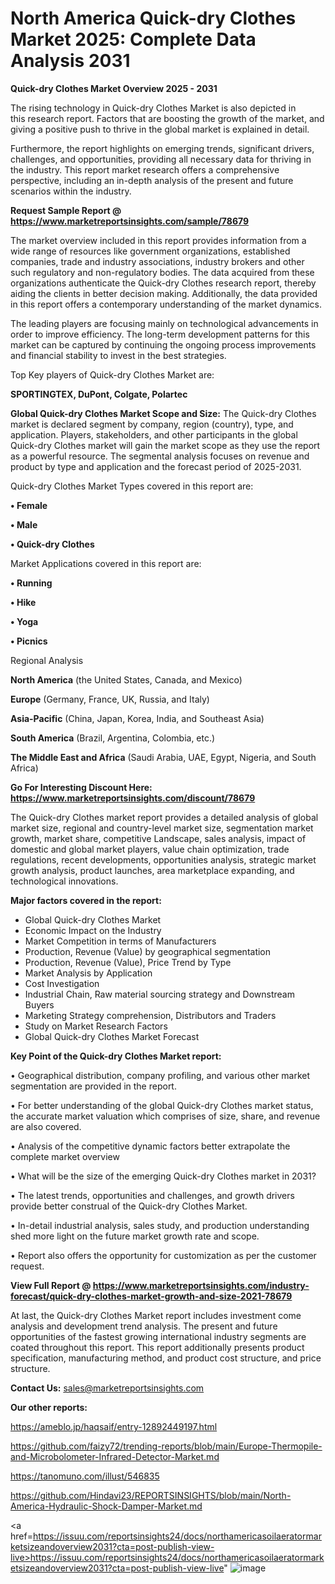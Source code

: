 # North America Quick-dry Clothes Market 2025: Complete Data Analysis 2031

<Strong> Quick-dry Clothes Market Overview 2025 - 2031</strong>

The rising technology in Quick-dry Clothes Market is also depicted in this research report. Factors that are boosting the growth of the market, and giving a positive push to thrive in the global market is explained in detail.

Furthermore, the report highlights on emerging trends, significant drivers, challenges, and opportunities, providing all necessary data for thriving in the industry. This report market research offers a comprehensive perspective, including an in-depth analysis of the present and future scenarios within the industry.

<strong>Request Sample Report @ <a href=https://www.marketreportsinsights.com/sample/78679>https://www.marketreportsinsights.com/sample/78679</a></strong>

The market overview included in this report provides information from a wide range of resources like government organizations, established companies, trade and industry associations, industry brokers and other such regulatory and non-regulatory bodies. The data acquired from these organizations authenticate the Quick-dry Clothes research report, thereby aiding the clients in better decision making. Additionally, the data provided in this report offers a contemporary understanding of the market dynamics.

The leading players are focusing mainly on technological advancements in order to improve efficiency. The long-term development patterns for this market can be captured by continuing the ongoing process improvements and financial stability to invest in the best strategies.

Top Key players of Quick-dry Clothes Market are:

<strong>SPORTINGTEX, DuPont, Colgate, Polartec</strong>

<strong><b>Global Quick-dry Clothes Market Scope and Size:</b></strong>
The Quick-dry Clothes market is declared segment by company, region (country), type, and application. Players, stakeholders, and other participants in the global Quick-dry Clothes market will gain the market scope as they use the report as a powerful resource. The segmental analysis focuses on revenue and product by type and application and the forecast period of 2025-2031.

Quick-dry Clothes Market Types covered in this report are:

<strong>• Female

• Male

• Quick-dry Clothes</strong>

Market Applications covered in this report are:

<strong>• Running

• Hike

• Yoga

• Picnics</strong> 

Regional Analysis

<strong>North America</strong> (the United States, Canada, and Mexico)

<strong>Europe</strong> (Germany, France, UK, Russia, and Italy)

<strong>Asia-Pacific</strong> (China, Japan, Korea, India, and Southeast Asia)

<strong>South America</strong> (Brazil, Argentina, Colombia, etc.)

<strong>The Middle East and Africa</strong> (Saudi Arabia, UAE, Egypt, Nigeria, and South Africa)

<strong>Go For Interesting Discount Here: <a href=https://www.marketreportsinsights.com/discount/78679>https://www.marketreportsinsights.com/discount/78679</a></strong>

The Quick-dry Clothes market report provides a detailed analysis of global market size, regional and country-level market size, segmentation market growth, market share, competitive Landscape, sales analysis, impact of domestic and global market players, value chain optimization, trade regulations, recent developments, opportunities analysis, strategic market growth analysis, product launches, area marketplace expanding, and technological innovations.

<strong><b>Major factors covered in the report:</b></strong>
<ul>
  <li>Global Quick-dry Clothes Market </li>
  <li>Economic Impact on the Industry</li>
  <li>Market Competition in terms of Manufacturers</li>
  <li>Production, Revenue (Value) by geographical segmentation</li>
  <li>Production, Revenue (Value), Price Trend by Type</li>
  <li>Market Analysis by Application</li>
  <li>Cost Investigation</li>
  <li>Industrial Chain, Raw material sourcing strategy and Downstream Buyers</li>
  <li>Marketing Strategy comprehension, Distributors and Traders</li>
  <li>Study on Market Research Factors</li>
  <li>Global Quick-dry Clothes Market Forecast</li>
</ul>

<strong><b>Key Point of the Quick-dry Clothes Market report:</b></strong>

• Geographical distribution, company profiling, and various other market segmentation are provided in the report.

• For better understanding of the global Quick-dry Clothes market status, the accurate market valuation which comprises of size, share, and revenue are also covered.

• Analysis of the competitive dynamic factors better extrapolate the complete market overview

• What will be the size of the emerging Quick-dry Clothes market in 2031?

• The latest trends, opportunities and challenges, and growth drivers provide better construal of the Quick-dry Clothes Market.

• In-detail industrial analysis, sales study, and production understanding shed more light on the future market growth rate and scope.

• Report also offers the opportunity for customization as per the customer request.

<strong><b>View Full Report @ <a href=https://www.marketreportsinsights.com/industry-forecast/quick-dry-clothes-market-growth-and-size-2021-78679>https://www.marketreportsinsights.com/industry-forecast/quick-dry-clothes-market-growth-and-size-2021-78679</a></b></strong>


At last, the Quick-dry Clothes Market report includes investment come analysis and development trend analysis. The present and future opportunities of the fastest growing international industry segments are coated throughout this report. This report additionally presents product specification, manufacturing method, and product cost structure, and price structure.

<strong>Contact Us:</strong>
sales@marketreportsinsights.com

<strong>Our other reports:</strong>

<a href=https://ameblo.jp/haqsaif/entry-12892449197.html>https://ameblo.jp/haqsaif/entry-12892449197.html</a>

<a href=https://github.com/faizy72/trending-reports/blob/main/Europe-Thermopile-and-Microbolometer-Infrared-Detector-Market.md>https://github.com/faizy72/trending-reports/blob/main/Europe-Thermopile-and-Microbolometer-Infrared-Detector-Market.md</a>

<a href=https://tanomuno.com/illust/546835>https://tanomuno.com/illust/546835</a>

<a href=https://github.com/Hindavi23/REPORTSINSIGHTS/blob/main/North-America-Hydraulic-Shock-Damper-Market.md>https://github.com/Hindavi23/REPORTSINSIGHTS/blob/main/North-America-Hydraulic-Shock-Damper-Market.md</a>

<a href=https://issuu.com/reportsinsights24/docs/northamericasoilaeratormarketsizeandoverview2031?cta=post-publish-view-live>https://issuu.com/reportsinsights24/docs/northamericasoilaeratormarketsizeandoverview2031?cta=post-publish-view-live</a>"
![image](https://github.com/user-attachments/assets/ba46dfa8-e058-40f9-9fc3-6ce95ac5a08e)
